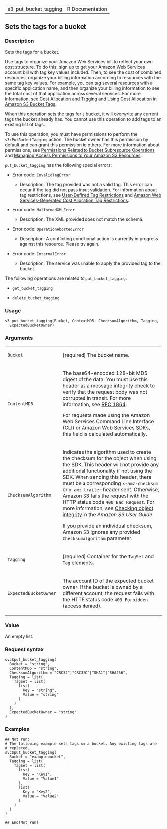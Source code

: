 <table style="width: 100%;">
<tbody>
<tr class="odd">
<td>s3_put_bucket_tagging</td>
<td style="text-align: right;">R Documentation</td>
</tr>
</tbody>
</table>

## Sets the tags for a bucket

### Description

Sets the tags for a bucket.

Use tags to organize your Amazon Web Services bill to reflect your own
cost structure. To do this, sign up to get your Amazon Web Services
account bill with tag key values included. Then, to see the cost of
combined resources, organize your billing information according to
resources with the same tag key values. For example, you can tag several
resources with a specific application name, and then organize your
billing information to see the total cost of that application across
several services. For more information, see [Cost Allocation and
Tagging](https://docs.aws.amazon.com/awsaccountbilling/latest/aboutv2/cost-alloc-tags.html)
and [Using Cost Allocation in Amazon S3 Bucket
Tags](https://docs.aws.amazon.com/AmazonS3/latest/userguide/CostAllocTagging.html).

When this operation sets the tags for a bucket, it will overwrite any
current tags the bucket already has. You cannot use this operation to
add tags to an existing list of tags.

To use this operation, you must have permissions to perform the
`s3:PutBucketTagging` action. The bucket owner has this permission by
default and can grant this permission to others. For more information
about permissions, see [Permissions Related to Bucket Subresource
Operations](https://docs.aws.amazon.com/AmazonS3/latest/userguide/using-with-s3-actions.html#using-with-s3-actions-related-to-bucket-subresources)
and [Managing Access Permissions to Your Amazon S3
Resources](https://docs.aws.amazon.com/AmazonS3/latest/userguide/s3-access-control.html).

`put_bucket_tagging` has the following special errors:

-   Error code: `InvalidTagError`

    -   Description: The tag provided was not a valid tag. This error
        can occur if the tag did not pass input validation. For
        information about tag restrictions, see [User-Defined Tag
        Restrictions](https://docs.aws.amazon.com/awsaccountbilling/latest/aboutv2/allocation-tag-restrictions.html)
        and [Amazon Web Services-Generated Cost Allocation Tag
        Restrictions](https://docs.aws.amazon.com/awsaccountbilling/latest/aboutv2/aws-tag-restrictions.html).

-   Error code: `MalformedXMLError`

    -   Description: The XML provided does not match the schema.

-   Error code: `OperationAbortedError `

    -   Description: A conflicting conditional action is currently in
        progress against this resource. Please try again.

-   Error code: `InternalError`

    -   Description: The service was unable to apply the provided tag to
        the bucket.

The following operations are related to `put_bucket_tagging`:

-   `get_bucket_tagging`

-   `delete_bucket_tagging`

### Usage

    s3_put_bucket_tagging(Bucket, ContentMD5, ChecksumAlgorithm, Tagging,
      ExpectedBucketOwner)

### Arguments

<table>
<colgroup>
<col style="width: 35%" />
<col style="width: 65%" />
</colgroup>
<tbody>
<tr class="odd">
<td><code id="s3_put_bucket_tagging_:_Bucket">Bucket</code></td>
<td><p>[required] The bucket name.</p></td>
</tr>
<tr class="even">
<td><code id="s3_put_bucket_tagging_:_ContentMD5">ContentMD5</code></td>
<td><p>The base64-encoded 128-bit MD5 digest of the data. You must use
this header as a message integrity check to verify that the request body
was not corrupted in transit. For more information, see <a
href="https://www.ietf.org/rfc/rfc1864.txt">RFC 1864</a>.</p>
<p>For requests made using the Amazon Web Services Command Line
Interface (CLI) or Amazon Web Services SDKs, this field is calculated
automatically.</p></td>
</tr>
<tr class="odd">
<td><code
id="s3_put_bucket_tagging_:_ChecksumAlgorithm">ChecksumAlgorithm</code></td>
<td><p>Indicates the algorithm used to create the checksum for the
object when using the SDK. This header will not provide any additional
functionality if not using the SDK. When sending this header, there must
be a corresponding <code>x-amz-checksum</code> or
<code>x-amz-trailer</code> header sent. Otherwise, Amazon S3 fails the
request with the HTTP status code <code
style="white-space: pre;">⁠400 Bad Request⁠</code>. For more information,
see <a
href="https://docs.aws.amazon.com/AmazonS3/latest/userguide/checking-object-integrity.html">Checking
object integrity</a> in the <em>Amazon S3 User Guide</em>.</p>
<p>If you provide an individual checksum, Amazon S3 ignores any provided
<code>ChecksumAlgorithm</code> parameter.</p></td>
</tr>
<tr class="even">
<td><code id="s3_put_bucket_tagging_:_Tagging">Tagging</code></td>
<td><p>[required] Container for the <code>TagSet</code> and
<code>Tag</code> elements.</p></td>
</tr>
<tr class="odd">
<td><code
id="s3_put_bucket_tagging_:_ExpectedBucketOwner">ExpectedBucketOwner</code></td>
<td><p>The account ID of the expected bucket owner. If the bucket is
owned by a different account, the request fails with the HTTP status
code <code style="white-space: pre;">⁠403 Forbidden⁠</code> (access
denied).</p></td>
</tr>
</tbody>
</table>

### Value

An empty list.

### Request syntax

    svc$put_bucket_tagging(
      Bucket = "string",
      ContentMD5 = "string",
      ChecksumAlgorithm = "CRC32"|"CRC32C"|"SHA1"|"SHA256",
      Tagging = list(
        TagSet = list(
          list(
            Key = "string",
            Value = "string"
          )
        )
      ),
      ExpectedBucketOwner = "string"
    )

### Examples

    ## Not run: 
    # The following example sets tags on a bucket. Any existing tags are
    # replaced.
    svc$put_bucket_tagging(
      Bucket = "examplebucket",
      Tagging = list(
        TagSet = list(
          list(
            Key = "Key1",
            Value = "Value1"
          ),
          list(
            Key = "Key2",
            Value = "Value2"
          )
        )
      )
    )

    ## End(Not run)
